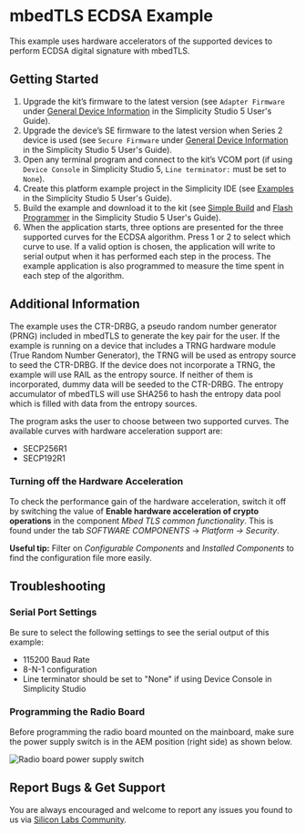 #  mbedTLS ECDSA Example

 This example uses hardware accelerators of the supported devices to perform ECDSA digital signature
 with mbedTLS.

##  Getting Started

1. Upgrade the kit’s firmware to the latest version (see `Adapter Firmware` under [General Device Information](https://docs.silabs.com/simplicity-studio-5-users-guide/latest/ss-5-users-guide-about-the-launcher/welcome-and-device-tabs#general-device-information) in the Simplicity Studio 5 User's Guide).
2. Upgrade the device’s SE firmware to the latest version when Series 2 device is used (see `Secure Firmware` under [General Device Information](https://docs.silabs.com/simplicity-studio-5-users-guide/latest/ss-5-users-guide-about-the-launcher/welcome-and-device-tabs#general-device-information) in the Simplicity Studio 5 User's Guide).
3. Open any terminal program and connect to the kit’s VCOM port (if using `Device Console` in Simplicity Studio 5, `Line terminator:` must be set to `None`).
4. Create this platform example project in the Simplicity IDE (see [Examples](https://docs.silabs.com/simplicity-studio-5-users-guide/latest/ss-5-users-guide-getting-started/start-a-project#examples) in the Simplicity Studio 5 User's Guide).
5. Build the example and download it to the kit (see [Simple Build](https://docs.silabs.com/simplicity-studio-5-users-guide/latest/ss-5-users-guide-building-and-flashing/building#simple-build) and [Flash Programmer](https://docs.silabs.com/simplicity-studio-5-users-guide/latest/ss-5-users-guide-building-and-flashing/flashing#flash-programmer) in the Simplicity Studio 5 User's Guide).
6. When the application starts, three options are presented for the three supported curves
 for the ECDSA algorithm. Press 1 or 2 to select
 which curve to use. If a valid option is chosen, the application will write to serial output when it has
 performed each step in the process. The example application is also programmed to measure the time spent
 in each step of the algorithm.

## Additional Information

 The example uses the CTR-DRBG, a pseudo random number generator (PRNG) included in mbedTLS to generate the
 key pair for the user. If the example is running on a device that includes a TRNG hardware module (True Random
 Number Generator), the TRNG will be used as entropy source to seed the CTR-DRBG. If the device does not incorporate a TRNG, the example will use RAIL as the entropy source. If neither of them is incorporated, dummy data will be seeded to the CTR-DRBG.
 The entropy accumulator of mbedTLS will use SHA256 to hash the entropy data pool which is filled with data from the entropy
 sources.

 The program asks the user to choose between two supported curves. The available
 curves with hardware acceleration support are:

* SECP256R1
* SECP192R1

### Turning off the Hardware Acceleration

 To check the performance gain of the hardware acceleration, switch it off by
 switching the value of **Enable hardware acceleration of crypto operations** in the component *Mbed TLS
 common functionality*. This is found under the tab *SOFTWARE COMPONENTS* → *Platform
 → Security*. 

 **Useful tip:** Filter on *Configurable Components* and *Installed Components* to
 find the configuration file more easily. 

## Troubleshooting

### Serial Port Settings

Be sure to select the following settings to see the serial output of this example:

* 115200 Baud Rate 
* 8-N-1 configuration
* Line terminator should be set to "None" if using Device Console in Simplicity Studio

### Programming the Radio Board

Before programming the radio board mounted on the mainboard, make sure the power supply switch is in the AEM position (right side) as shown below.

![Radio board power supply switch](image/readme_img0.png)

## Report Bugs & Get Support

You are always encouraged and welcome to report any issues you found to us via [Silicon Labs Community](https://community.silabs.com/).
